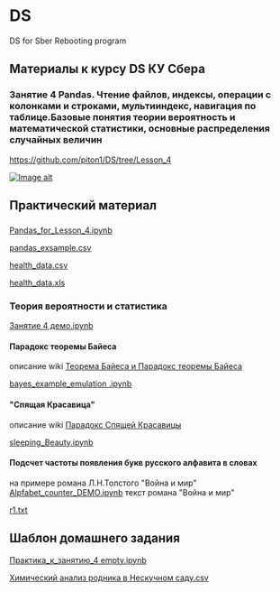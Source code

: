 # DS
DS for Sber Rebooting program

## Материалы к курсу DS КУ Сбера 

### Занятие 4 Pandas. Чтение файлов, индексы, операции с колонками и строками, мультииндекс, навигация по таблице.Базовые понятия теории вероятность и математической статистики, основные распределения случайных величин

https://github.com/piton1/DS/tree/Lesson_4

[![Image alt](https://github.com/piton1/DA/blob/main/poisson.png)](https://github.com/piton1/DS/blob/Lesson_4/%D0%97%D0%B0%D0%BD%D1%8F%D1%82%D0%B8%D0%B5%204v1.pdf)

## Практический материал
### 
[Pandas_for_Lesson_4.ipynb](https://github.com/piton1/DS/blob/Lesson_4/Pandas_for_Lesson_4.ipynb)

[pandas_exsample.csv](https://github.com/piton1/DS/blob/Lesson_4/pandas_exsample.csv)

[health_data.csv](https://github.com/piton1/DS/blob/Lesson_4/health_data.csv)

[health_data.xls](https://github.com/piton1/DS/blob/Lesson_4/health_data.xls)

### Теория вероятности и статистика 
[Занятие 4 демо.ipynb](https://github.com/piton1/DS/blob/Lesson_4/%D0%97%D0%B0%D0%BD%D1%8F%D1%82%D0%B8%D0%B5%204%20%D0%B4%D0%B5%D0%BC%D0%BE.ipynb)

#### Парадокс теоремы Байеса
описание wiki [Теорема Байеса и Парадокс теоремы Байеса](https://ru.wikipedia.org/w/index.php?title=%D0%A2%D0%B5%D0%BE%D1%80%D0%B5%D0%BC%D0%B0_%D0%91%D0%B0%D0%B9%D0%B5%D1%81%D0%B0#:~:text=%D0%9F%D1%80%D0%B8%D0%BC%D0%B5%D1%80%204%C2%A0%E2%80%94%20%D0%BF%D0%B0%D1%80%D0%B0%D0%B4%D0%BE%D0%BA%D1%81%20%D1%82%D0%B5%D0%BE%D1%80%D0%B5%D0%BC%D1%8B%20%D0%91%D0%B0%D0%B9%D0%B5%D1%81%D0%B0%5B%D0%BF%D1%80%D0%B0%D0%B2%D0%B8%D1%82%D1%8C,001%7D%7D%5Capprox%200%7B%2C%7D1098%5Cend%7Baligned%7D%7D%7D)

[bayes_example_emulation .ipynb](https://github.com/piton1/DS/blob/Lesson_4/bayes_example_emulation%20.ipynb)

#### "Спящая Красавица"
описание wiki [Парадокс Спящей Красавицы](https://ru.wikipedia.org/wiki/%D0%9F%D0%B0%D1%80%D0%B0%D0%B4%D0%BE%D0%BA%D1%81_%D1%81%D0%BF%D1%8F%D1%89%D0%B5%D0%B9_%D0%BA%D1%80%D0%B0%D1%81%D0%B0%D0%B2%D0%B8%D1%86%D1%8B#:~:text=%D0%9F%D0%B0%D1%80%D0%B0%D0%B4%D0%BE%D0%BA%D1%81%20%D1%81%D0%BF%D1%8F%D1%89%D0%B5%D0%B9%20%D0%BA%D1%80%D0%B0%D1%81%D0%B0%D0%B2%D0%B8%D1%86%D1%8B%20%E2%80%94%20%D0%BF%D0%B0%D1%80%D0%B0%D0%B4%D0%BE%D0%BA%D1%81%20%D1%82%D0%B5%D0%BE%D1%80%D0%B8%D0%B8,%D1%80%D0%B0%D0%B7%D0%BB%D0%B8%D1%87%D0%BD%D1%8B%D1%85%20%D1%80%D0%B5%D1%88%D0%B5%D0%BD%D0%B8%D1%8F%2C%20%D0%BF%D1%80%D0%BE%D1%82%D0%B8%D0%B2%D0%BE%D1%80%D0%B5%D1%87%D0%B0%D1%89%D0%B8%D1%85%20%D0%B4%D1%80%D1%83%D0%B3%20%D0%B4%D1%80%D1%83%D0%B3%D1%83)

[sleeping_Beauty.ipynb](https://github.com/piton1/DS/blob/Lesson_4/sleeping_Beauty.ipynb)

#### Подсчет частоты появления букв русского алфавита в словах
на примере романа Л.Н.Толстого "Война и мир"
[Alpfabet_counter_DEMO.ipynb](https://github.com/piton1/DS/blob/Lesson_4/Alpfabet_counter_DEMO.ipynb)
текст романа "Война и мир"

[r1.txt](https://github.com/piton1/DS/blob/Lesson_4/r1.txt)

## Шаблон домашнего задания
[Практика_к_занятию_4 empty.ipynb](https://github.com/piton1/DS/blob/Lesson_4/%D0%9F%D1%80%D0%B0%D0%BA%D1%82%D0%B8%D0%BA%D0%B0_%D0%BA_%D0%B7%D0%B0%D0%BD%D1%8F%D1%82%D0%B8%D1%8E_4_Empty.ipynb)

[Химический анализ родника в Нескучном саду.csv](https://github.com/piton1/DS/blob/Lesson_4/%D0%A5%D0%B8%D0%BC%D0%B8%D1%87%D0%B5%D1%81%D0%BA%D0%B8%D0%B8%CC%86%20%D0%B0%D0%BD%D0%B0%D0%BB%D0%B8%D0%B7%20%D1%80%D0%BE%D0%B4%D0%BD%D0%B8%D0%BA%D0%B0%20%D0%B2%20%D0%9D%D0%B5%D1%81%D0%BA%D1%83%D1%87%D0%BD%D0%BE%D0%BC%20%D1%81%D0%B0%D0%B4%D1%83.csv)
